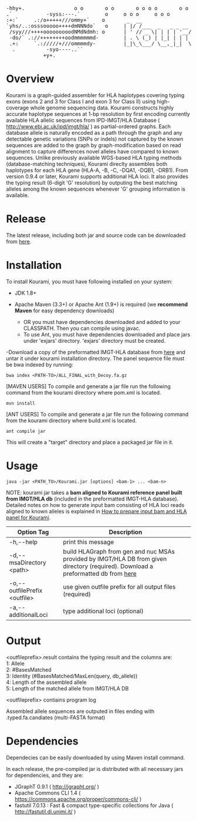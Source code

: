 <pre>
-hhy+.                o o       o o       o o o o       o o
.`           -syss:---.`        o     o o o     o o o         o o o     o o o
:+:`     .:/o+++++///ommy+`    o       _  __                               _
`yhs/..:osssooooo++++dmNNNdo`   o     | |/ /___  _   _ _ __ __ _ _ __ ___ (_)
 /syy///++++ooooooooodNMdNdmh: o      | ' // _ \| | | | '__/ _` | '_ ` _ \| |
 -do/` .://++++++++oodmmmmmmd-        | . \ (_) | |_| | | | (_| | | | | | | |
 .+:     `.://///+///ommmmdy-         |_|\_\___/ \__,_|_|  \__,_|_| |_| |_|_|
  .          -syo----..``          
            +y+.                
</pre>

# Overview

Kourami is a graph-guided assembler for HLA haplotypes covering typing exons (exons 2 and 3 for Class I and exon 3 for Class II) 
using high-coverage whole genome sequencing data. Kourami constructs highly accurate haplotype sequences at 1-bp resolution by 
first encoding currently available HLA allelic sequences from IPD-IMGT/HLA Database ( http://www.ebi.ac.uk/ipd/imgt/hla/ ) 
as partial-ordered graphs. Each database allele is naturally encoded as a path through the graph and any detectable genetic 
variations (SNPs or indels) not captured by the known sequences are added to the graph by graph-modification based on read alignment 
to capture differences novel alleles have compared to known sequences. Unlike previously available WGS-based HLA typing methods 
(database-matching techniques), Kourami direclty assembles both haplotypes for each HLA gene (HLA-A, -B, -C, -DQA1, -DQB1, -DRB1).
From version 0.9.4 or later, Kourami supports additional HLA loci.  It also provides the typing result (6-digit 'G' resolution) by
outputing the best matching alleles among the known sequences whenever 'G' grouping information is available.


# Release

The latest release, including both jar and source code can be downloaded from [here](https://github.com/Kingsford-Group/kourami/releases/latest).



# Installation

To install Kourami, you must have following installed on your system:

- JDK 1.8+

- Apache Maven (3.3+) or Apache Ant (1.9+) is required (we **recommend Maven** for easy dependency downloads)
  - OR you must have dependencies downloaded and added to your CLASSPATH. Then you can compile using javac.
  - To use Ant, you must have dependencies downloaded and place jars under 'exjars' directory. 'exjars' directory must be created.

-Download a copy of the preformatted IMGT-HLA database from [here](https://github.com/Kingsford-Group/kourami/releases/download/v0.9/kouramiDB_3.24.0.tar.gz) and untar it under kourami installation directory. The panel sequence file must be bwa indexed by running:
```
bwa index <PATH-TO>/ALL_FINAL_with_Decoy.fa.gz
```

[MAVEN USERS] To compile and generate a jar file run the following command from the kourami directory where pom.xml is located.
```
mvn install
```

[ANT USERS] To compile and generate a jar file run the following command from the kourami directory where build.xml is located.
```
ant compile jar
```

This will create a "target" directory and place a packaged jar file in it.

# Usage
```
java -jar <PATH_TO>/Kourami.jar [options] <bam-1> ... <bam-n>
```
NOTE: kourami jar takes a **bam aligned to Kourami reference panel built from IMGT/HLA db** (included in the preformatted IMGT-HLA database). 
Detailed notes on how to generate input bam consisting of HLA loci reads aligned to known alleles is explained in [How to prepare input bam and HLA panel for Kourami](https://github.com/Kingsford-Group/kourami/blob/master/preprocessing.md).

Option Tag | Description
----------------------- | -----------------------------
-h,--help | print this message
-d,--msaDirectory \<path> | build HLAGraph from gen and nuc MSAs provided by IMGT/HLA DB from given directory (required). Download a preformatted db from [here](https://github.com/Kingsford-Group/kourami/releases/download/v0.9/kouramiDB_3.24.0.tar.gz)
-o,--outfilePrefix \<outfile> | use given outfile prefix for all output files (required)
-a,--additionalLoci           | type additional loci (optional)
# Output

\<outfileprefix>.result contains the typing result and the columns are:  
1: Allele  
2: #BasesMatched  
3: Identity (#BasesMatched/MaxLen(query, db_allele))  
4: Length of the assembled allele  
5: Length of the matched allele from IMGT/HLA DB  
   
   
\<outfileprefix> contiains program log  
  
Assembled allele sequences are outputed in files ending with .typed.fa.candiates (multi-FASTA format)


# Dependencies
Dependecies can be easily downloaded by using Maven install command.

In each release, the pre-compiled jar is distributed with all necessary jars for dependencies, and they are:

- JGraphT 0.9.1 ( http://jgrapht.org/ )
- Apache Commons CLI 1.4 ( https://commons.apache.org/proper/commons-cli/ )
- fastutil 7.0.13 : Fast & compact type-specific collections for Java ( http://fastutil.di.unimi.it/ )
